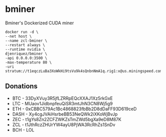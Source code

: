 # bminer
Bminer's Dockerized CUDA miner

```
docker run -d \
--net host \
--name zcl-bminer \
--restart always \
--runtime nvidia \
djenriquez/bminer \
-api 0.0.0.0:3500 \
-max-temperature 80 \
-uri stratum://t1eqczLuBa3XoWkHi9tsVu9k4sQnbnNmA1q.rig1:x@us.miningspeed.com:3052
```
## Donations
- BTC - 33DyXVuy3R5jfLZRRpEQcXXAJ1Xz5rkGxE
- LTC - MUaov1JidbnpfeuQiSR3mtJhN3CN8Wj5g9
- ETH - 0xCBBC579Ac1Bc4868823fbBb2D8dDaFF93D619ceD
- DASH - Xy4cgJVAiHsrbeBB53NeQWk2iXKoWjBvJp
- ZEC - t1gYs8Zn2ZCFZWKZsTmZWd5bgXa9eD8M87K
- ZCL - t1JthRczZHUrYW4ayU8PjWA3RcRhZs1SnDv
- BCH - LOL